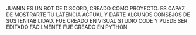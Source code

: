 JUANIN ES UN BOT DE DISCORD, CREADO COMO PROYECTO.
ES CAPAZ DE MOSTRARTE TU LATENCIA ACTUAL Y DARTE ALGUNOS CONSEJOS DE SUSTENTABILIDAD.
FUE CREADO EN VISUAL STUDIO CODE Y PUEDE SER EDITADO FÁCILMENTE
FUE CREADO EN PYTHON
